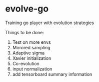 # evolve-go
Training go player with evolution strategies

Things to be done:

1. Test on more envs
2. Mirrored sampling
3. Adaptive sigma
4. Xavier initialization
5. Co-evolution
6. input normalization
7. add tensorboard summary information